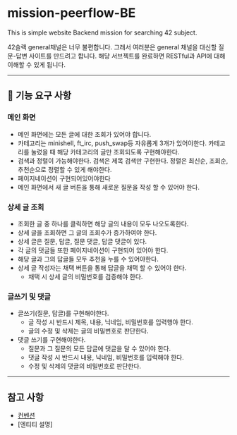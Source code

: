 # mission-peerflow-BE
This is simple website Backend mission for searching 42 subject.

42슬랙 general채널은 너무 불편합니다. 그래서 여러분은 general 채널을 대신할 질문-답변 사이트를 만드려고 합니다. 해당 서브젝트를 완료하면 RESTful과 API에 대해 이해할 수 있게 됩니다.

---
## 🚀 기능 요구 사항

### 메인 화면
- 메인 화면에는 모든 글에 대한 조회가 있어야 합니다.
- 카테고리는 minishell, ft_irc, push_swap등 자유롭게 3개가 있어야한다. 카테고리를 눌렀을 때 해당 카테고리의 글만 조회되도록 구현해야한다.
- 검색과 정렬이 가능해야한다. 검색은 제목 검색만 구현한다. 정렬은 최신순, 조회순, 추천순으로 정렬할 수 있게 해야한다.
- 페이지네이션이 구현되어있어야한다
- 메인 화면에서 새 글 버튼을 통해 새로운 질문을 작성 할 수 있어야 한다.

### 상세 글 조회
- 조회한 글 중 하나를 클릭하면 해당 글의 내용이 모두 나오도록한다.
- 상세 글을 조회하면 그 글의 조회수가 증가하여야 한다.
- 상세 글은 질문, 답글, 질문 댓글, 답글 댓글이 있다.
- 각 글의 댓글들 또한 페이지네이션이 구현되어 있어야 한다.
- 해당 글과 그의 답글들 모두 추천을 누를 수 있어야한다.
- 상세 글 작성자는 채택 버튼을 통해 답글을 채택 할 수 있어야 햔다.
  - 채택 시 상세 글의 비밀번호를 검증해야 한다.

### 글쓰기 및 댓글
- 글쓰기(질문, 답글)를 구현해야한다.
  - 글 작성 시 반드시 제목, 내용, 닉네임, 비밀번호를 입력행야 한다.
  - 글의 수정 및 삭제는 글의 비밀번호로 판단한다.
- 댓글 쓰기를 구현해야한다.
  - 질문과 그 질문의 모든 답글에 댓글을 달 수 있어야 한다.
  - 댓글 작성 시 반드시 내용, 닉네임, 비밀번호를 입력해야 한다.
  - 수정 및 삭제의 댓글의 비밀번호로 판단한다.



---
## 참고 사항
- [컨벤션](docs/01-컨벤션.md)
- [엔티티 설명]
